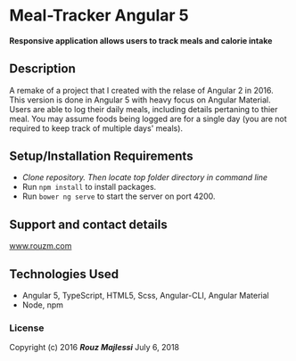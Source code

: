 
# Meal-Tracker Angular 5

####  Responsive application allows users to track meals and calorie intake

## Description

A remake of a project that I created with the relase of Angular 2 in 2016. This version is done in Angular 5 with heavy focus on Angular Material. Users are able to log their daily meals, including details pertaning to thier meal. You may assume foods being logged are for a single day (you are not required to keep track of multiple days' meals).

## Setup/Installation Requirements

* _Clone repository. Then locate top folder directory in command line_
* Run `npm install` to install packages.
* Run `bower ng serve` to start the server on port 4200.

## Support and contact details
www.rouzm.com

## Technologies Used

+ Angular 5, TypeScript, HTML5, Scss, Angular-CLI, Angular Material
+ Node, npm

### License

Copyright (c) 2016 **_Rouz Majlessi_**
July 6, 2018&nbsp; 

